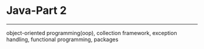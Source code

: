 # Java-Part 2

---------------------------------
object-oriented programming(oop), collection framework, exception handling,
functional programming, packages


